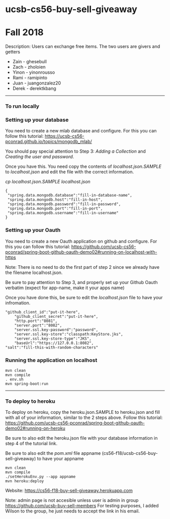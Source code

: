 # ucsb-cs56-buy-sell-giveaway

# Fall 2018
Description: Users can exchange free items. The two users are givers and getters

- Zain - ghesebull
- Zach - zholoien
- Yinon - yinonrousso
- Rami - ramipinto
- Juan - juangonzalez20
- Derek - derektkbang

---

### To run locally

### Setting up your database
You need to create a new mlab database and configure. For this you can follow this tutorial: https://ucsb-cs56-pconrad.github.io/topics/mongodb_mlab/

You should pay special attention to Step 3: *Adding a Collection* and *Creating the user and password*. 


Once you have this. You need copy the contents of *localhost.json.SAMPLE* to *localhost.json* and edit the file with the correct information.

*cp localhost.json.SAMPLE localhost.json*

```
{
 "spring.data.mongodb.database":"fill-in-database-name",
 "spring.data.mongodb.host":"fill-in-host",
 "spring.data.mongodb.password":"fill-in-password",
 "spring.data.mongodb.port":"fill-in-port",
 "spring.data.mongodb.username":"fill-in-username"
}
```

### Setting up your Oauth
You need to create a new Oauth application on github and configure. For this you can follow this tutorial: https://github.com/ucsb-cs56-pconrad/spring-boot-github-oauth-demo02#running-on-localhost-with-https

Note: There is no need to do the first part of step 2 since we already have the filename localhost.json. 

Be sure to pay attention to Step 3, and properly set up your Github Oauth verbatim (expect for app-name, make it your apps name)

Once you have done this, be sure to edit the *localhost.json* file to have your infromation. 
```
"github_client_id":"put-it-here",
    "github_client_secret":"put-it-here",
    "http.port":"8081",
    "server.port":"8082",
    "server.ssl.key-password":"password",
    "server.ssl.key-store":"classpath:KeyStore.jks",
    "server.ssl.key-store-type":"JKS",
    "baseUrl":"https://127.0.0.1:8082",
"salt":"fill-this-with-random-characters"
```


### Running the application on localhost

```
mvn clean
mvn compile
. env.sh
mvn spring-boot:run
```

---

### To deploy to heroku

To deploy on heroku, copy the heroku.json.SAMPLE to heroku.json and fill with all of your information, similar to the 2 steps above. Follow this tutorial: https://github.com/ucsb-cs56-pconrad/spring-boot-github-oauth-demo02#running-on-heroku

Be sure to also edit the heroku.json file with your database information in step 4 of the tutorial link.

Be sure to also edit the *pom.xml* file appname (cs56-f18/ucsb-cs56-buy-sell-giveaway) to have your appname

```
mvn clean
mvn compile
./setHerokuEnv.py --app appname
mvn heroku:deploy
```

Website: https://cs56-f18-buy-sell-giveaway.herokuapp.com

Note: admin page is not accesible unless user is admin in group https://github.com/ucsb-buy-sell-members
For testing purposes, I added Wilson to the group, he just needs to accept the link in his email.


